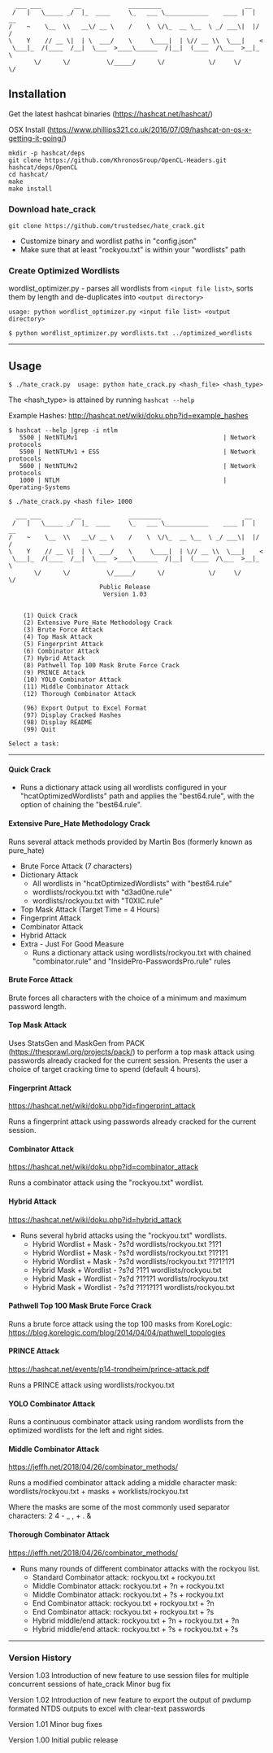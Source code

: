 ```
  ___ ___         __             _________                       __    
 /   |   \_____ _/  |_  ____     \_   ___ \____________    ____ |  | __
/    ~    \__  \\   __\/ __ \    /    \  \/\_  __ \__  \ _/ ___\|  |/ /
\    Y    // __ \|  | \  ___/    \     \____|  | \// __ \\  \___|    < 
 \___|_  /(____  /__|  \___  >____\______  /|__|  (____  /\___  >__|_ \
       \/      \/          \/_____/      \/            \/     \/     \/
```

## Installation
Get the latest hashcat binaries (https://hashcat.net/hashcat/)

OSX Install (https://www.phillips321.co.uk/2016/07/09/hashcat-on-os-x-getting-it-going/)
```git clone https://github.com/hashcat/hashcat.git
mkdir -p hashcat/deps
git clone https://github.com/KhronosGroup/OpenCL-Headers.git hashcat/deps/OpenCL
cd hashcat/
make
make install
```
### Download hate_crack
```git clone https://github.com/trustedsec/hate_crack.git```
* Customize binary and wordlist paths in "config.json"
* Make sure that at least "rockyou.txt" is within your "wordlists" path
### Create Optimized Wordlists
wordlist_optimizer.py - parses all wordlists from `<input file list>`, sorts them by length and de-duplicates into `<output directory>`

```$ python wordlist_optimizer.py
usage: python wordlist_optimizer.py <input file list> <output directory>

$ python wordlist_optimizer.py wordlists.txt ../optimized_wordlists
```
-------------------------------------------------------------------
## Usage
`$ ./hate_crack.py 
usage: python hate_crack.py <hash_file> <hash_type>`

The <hash_type> is attained by running `hashcat --help`

Example Hashes: http://hashcat.net/wiki/doku.php?id=example_hashes


```
$ hashcat --help |grep -i ntlm
   5500 | NetNTLMv1                                        | Network protocols
   5500 | NetNTLMv1 + ESS                                  | Network protocols
   5600 | NetNTLMv2                                        | Network protocols
   1000 | NTLM                                             | Operating-Systems
```

```
$ ./hate_crack.py <hash file> 1000

  ___ ___         __             _________                       __    
 /   |   \_____ _/  |_  ____     \_   ___ \____________    ____ |  | __
/    ~    \__  \\   __\/ __ \    /    \  \/\_  __ \__  \ _/ ___\|  |/ /
\    Y    // __ \|  | \  ___/    \     \____|  | \// __ \\  \___|    < 
 \___|_  /(____  /__|  \___  >____\______  /|__|  (____  /\___  >__|_ \
       \/      \/          \/_____/      \/            \/     \/     \/
                         Public Release
                          Version 1.03
  

	(1) Quick Crack
	(2) Extensive Pure_Hate Methodology Crack
	(3) Brute Force Attack
	(4) Top Mask Attack
	(5) Fingerprint Attack
	(6) Combinator Attack
	(7) Hybrid Attack
	(8) Pathwell Top 100 Mask Brute Force Crack
	(9) PRINCE Attack
	(10) YOLO Combinator Attack
	(11) Middle Combinator Attack
	(12) Thorough Combinator Attack

	(96) Export Output to Excel Format
	(97) Display Cracked Hashes
	(98) Display README
	(99) Quit

Select a task:
```
-------------------------------------------------------------------
#### Quick Crack
* Runs a dictionary attack using all wordlists configured in your "hcatOptimizedWordlists" path
and applies the "best64.rule", with the option of chaining the "best64.rule".

#### Extensive Pure_Hate Methodology Crack
Runs several attack methods provided by Martin Bos (formerly known as pure_hate)
  * Brute Force Attack (7 characters)
  * Dictionary Attack
    * All wordlists in "hcatOptimizedWordlists" with "best64.rule"
    * wordlists/rockyou.txt with "d3ad0ne.rule"
    * wordlists/rockyou.txt with "T0XlC.rule"
  * Top Mask Attack (Target Time = 4 Hours)
  * Fingerprint Attack
  * Combinator Attack
  * Hybrid Attack
  * Extra - Just For Good Measure
    - Runs a dictionary attack using wordlists/rockyou.txt with chained "combinator.rule" and "InsidePro-PasswordsPro.rule" rules
    
#### Brute Force Attack
Brute forces all characters with the choice of a minimum and maximum password length.

#### Top Mask Attack
Uses StatsGen and MaskGen from PACK (https://thesprawl.org/projects/pack/) to perform a top mask attack using passwords already cracked for the current session.
Presents the user a choice of target cracking time to spend (default 4 hours).

#### Fingerprint Attack
https://hashcat.net/wiki/doku.php?id=fingerprint_attack

Runs a fingerprint attack using passwords already cracked for the current session.

#### Combinator Attack
https://hashcat.net/wiki/doku.php?id=combinator_attack

Runs a combinator attack using the "rockyou.txt" wordlist.

#### Hybrid Attack
https://hashcat.net/wiki/doku.php?id=hybrid_attack

* Runs several hybrid attacks using the "rockyou.txt" wordlists.
  - Hybrid Wordlist + Mask - ?s?d wordlists/rockyou.txt ?1?1
  - Hybrid Wordlist + Mask - ?s?d wordlists/rockyou.txt ?1?1?1
  - Hybrid Wordlist + Mask - ?s?d wordlists/rockyou.txt ?1?1?1?1
  - Hybrid Mask + Wordlist - ?s?d ?1?1 wordlists/rockyou.txt
  - Hybrid Mask + Wordlist - ?s?d ?1?1?1 wordlists/rockyou.txt
  - Hybrid Mask + Wordlist - ?s?d ?1?1?1?1 wordlists/rockyou.txt

#### Pathwell Top 100 Mask Brute Force Crack
Runs a brute force attack using the top 100 masks from KoreLogic:
https://blog.korelogic.com/blog/2014/04/04/pathwell_topologies

#### PRINCE Attack
https://hashcat.net/events/p14-trondheim/prince-attack.pdf

Runs a PRINCE attack using wordlists/rockyou.txt

#### YOLO Combinator Attack
Runs a continuous combinator attack using random wordlists from the 
optimized wordlists for the left and right sides.

#### Middle Combinator Attack
https://jeffh.net/2018/04/26/combinator_methods/

Runs a modified combinator attack adding a middle character mask:
wordlists/rockyou.txt + masks + worklists/rockyou.txt

Where the masks are some of the most commonly used separator characters:
2 4 <space> - _ , + . &

#### Thorough Combinator Attack
https://jeffh.net/2018/04/26/combinator_methods/

* Runs many rounds of different combinator attacks with the rockyou list.
  - Standard Combinator attack: rockyou.txt + rockyou.txt
  - Middle Combinator attack: rockyou.txt + ?n + rockyou.txt
  - Middle Combinator attack: rockyou.txt + ?s + rockyou.txt
  - End Combinator attack: rockyou.txt + rockyou.txt + ?n
  - End Combinator attack: rockyou.txt + rockyou.txt + ?s
  - Hybrid middle/end attack: rockyou.txt + ?n + rockyou.txt + ?n
  - Hybrid middle/end attack: rockyou.txt + ?s + rockyou.txt + ?s


-------------------------------------------------------------------
### Version History
Version 1.03
  Introduction of new feature to use session files for multiple concurrent sessions of hate_crack
  Minor bug fix

Version 1.02
  Introduction of new feature to export the output of pwdump formated NTDS outputs to excel with clear-text passwords

Version 1.01
  Minor bug fixes

Version 1.00
  Initial public release
